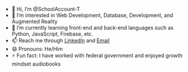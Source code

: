 - 👋 Hi, I’m @SchoolAccount-T
- 👀 I’m interested in Web Development, Database, Development, and Augmented Reality
- 🌱 I’m currently learning front-end and back-end languages such as Python, JavaScript, Firebase, etc.
- 📫 Reach me through  [LinkedIn](https://www.linkedin.com/in/thierrylaguerre) and  [Email](mailto:thierry.laguerre001@mymdc.net)
- 😄 Pronouns: He/Him
- ⚡ Fun fact: I have worked with federal government and enjoyed growth mindset audiobooks

<!---
SchoolAccount-T/SchoolAccount-T is a ✨ special ✨ repository because its `README.md` (this file) appears on your GitHub profile.
You can click the Preview link to take a look at your changes.
--->

